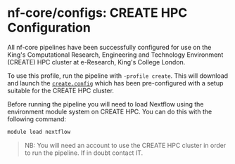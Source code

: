 # nf-core/configs: CREATE HPC Configuration

All nf-core pipelines have been successfully configured for use on the King's Computational Research, Engineering and Technology Environment (CREATE) HPC cluster at e-Research, King's College London.

To use this profile, run the pipeline with `-profile create`. This will download and launch the [`create.config`](../conf/create.config) which has been pre-configured with a setup suitable for the CREATE HPC cluster.

Before running the pipeline you will need to load Nextflow using the environment module system on CREATE HPC. You can do this with the following command:

```bash
module load nextflow
```

> NB: You will need an account to use the CREATE HPC cluster in order to run the pipeline. If in doubt contact IT.
